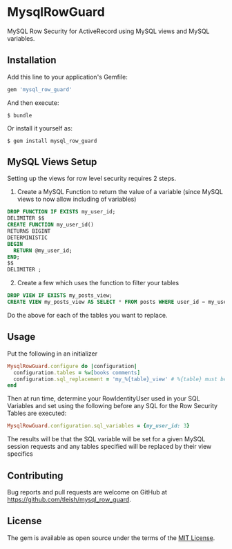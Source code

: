 # MysqlRowGuard

MySQL Row Security for ActiveRecord using MySQL views and MySQL variables.

## Installation

Add this line to your application's Gemfile:

```ruby
gem 'mysql_row_guard'
```

And then execute:

    $ bundle

Or install it yourself as:

    $ gem install mysql_row_guard 
    
## MySQL Views Setup

Setting up the views for row level security requires 2 steps.

1. Create a MySQL Function to return the value of a variable (since MySQL views to now allow including of variables)

```sql
DROP FUNCTION IF EXISTS my_user_id;
DELIMITER $$
CREATE FUNCTION my_user_id()
RETURNS BIGINT
DETERMINISTIC
BEGIN
  RETURN @my_user_id;
END;
$$
DELIMITER ;
``` 

2. Create a few which uses the function to filter your tables

```sql
DROP VIEW IF EXISTS my_posts_view;
CREATE VIEW my_posts_view AS SELECT * FROM posts WHERE user_id = my_user_id();
```

Do the above for each of the tables you want to replace.
      
## Usage

Put the following in an initializer

```ruby
MysqlRowGuard.configure do |configuration|
  configuration.tables = %w[books comments] 
  configuration.sql_replacement = 'my_%{table}_view' # %{table} must be included in the string  
end
```

Then at run time, determine your RowIdentityUser used in your SQL Variables and set using the following before any SQL for the Row Security Tables are executed:

```ruby
MysqlRowGuard.configuration.sql_variables = {my_user_id: 3}
```

The results will be that the SQL variable will be set for a given MySQL session requests and any tables specified will be replaced by their view specifics

## Contributing

Bug reports and pull requests are welcome on GitHub at https://github.com/tleish/mysql_row_guard.

## License

The gem is available as open source under the terms of the [MIT License](https://opensource.org/licenses/MIT).
